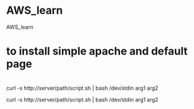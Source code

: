 # AWS_learn
AWS_learn

# to install simple apache and default page
# 
#
curl -s http://server/path/script.sh | bash /dev/stdin arg1 arg2

curl -s http://server/path/script.sh | bash /dev/stdin arg1 arg2
